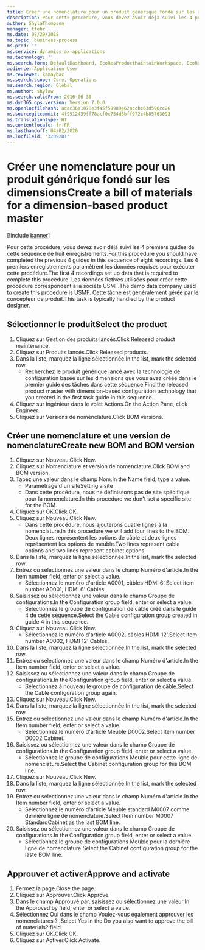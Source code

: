 ```yaml
---
title: Créer une nomenclature pour un produit générique fondé sur les dimensions
description: Pour cette procédure, vous devez avoir déjà suivi les 4 premiers guides de cette séquence de huit enregistrements.
author: ShylaThompson
manager: tfehr
ms.date: 08/29/2018
ms.topic: business-process
ms.prod: ''
ms.service: dynamics-ax-applications
ms.technology: ''
ms.search.form: DefaultDashboard, EcoResProductMaintainWorkspace, EcoResProductOpenCasesFormPart, EcoResProductDetailsExtended, BOMConsistOf, BOMTable, InventItemIdLookupSimple, HcmWorkerLookUp
audience: Application User
ms.reviewer: kamaybac
ms.search.scope: Core, Operations
ms.search.region: Global
ms.author: shylaw
ms.search.validFrom: 2016-06-30
ms.dyn365.ops.version: Version 7.0.0
ms.openlocfilehash: acac36a1078e3f45f59989e62accbc63d596cc26
ms.sourcegitcommit: 4f9912439ff78acf0c754d5bff972c4b85763093
ms.translationtype: HT
ms.contentlocale: fr-FR
ms.lasthandoff: 04/02/2020
ms.locfileid: "3209281"
---
```

# <a name="create-a-bill-of-materials-for-a-dimension-based-product-master"></a><span data-ttu-id="a5420-103">Créer une nomenclature pour un produit générique fondé sur les dimensions</span><span class="sxs-lookup"><span data-stu-id="a5420-103">Create a bill of materials for a dimension-based product master</span></span>

[!include [banner](../../includes/banner.md)]

<span data-ttu-id="a5420-104">Pour cette procédure, vous devez avoir déjà suivi les 4 premiers guides de cette séquence de huit enregistrements.</span><span class="sxs-lookup"><span data-stu-id="a5420-104">For this procedure you should have completed the previous 4 guides in this sequence of eight recordings.</span></span> <span data-ttu-id="a5420-105">Les 4 premiers enregistrements paramètrent les données requises pour exécuter cette procédure.</span><span class="sxs-lookup"><span data-stu-id="a5420-105">The first 4 recordings set up data that is required to complete this procedure.</span></span> <span data-ttu-id="a5420-106">Les données fictives utilisées pour créer cette procédure correspondent à la société USMF.</span><span class="sxs-lookup"><span data-stu-id="a5420-106">The demo data company used to create this procedure is USMF.</span></span> <span data-ttu-id="a5420-107">Cette tâche est généralement gérée par le concepteur de produit.</span><span class="sxs-lookup"><span data-stu-id="a5420-107">This task is typically handled by the product designer.</span></span>


## <a name="select-the-product"></a><span data-ttu-id="a5420-108">Sélectionner le produit</span><span class="sxs-lookup"><span data-stu-id="a5420-108">Select the product</span></span>
1. <span data-ttu-id="a5420-109">Cliquez sur Gestion des produits lancés.</span><span class="sxs-lookup"><span data-stu-id="a5420-109">Click Released product maintenance.</span></span>
2. <span data-ttu-id="a5420-110">Cliquez sur Produits lancés.</span><span class="sxs-lookup"><span data-stu-id="a5420-110">Click Released products.</span></span>
3. <span data-ttu-id="a5420-111">Dans la liste, marquez la ligne sélectionnée.</span><span class="sxs-lookup"><span data-stu-id="a5420-111">In the list, mark the selected row.</span></span>
    * <span data-ttu-id="a5420-112">Recherchez le produit générique lancé avec la technologie de configuration basée sur les dimensions que vous avez créée dans le premier guide des tâches dans cette séquence.</span><span class="sxs-lookup"><span data-stu-id="a5420-112">Find the released product master with dimension-based configuration technology that you created in the first task guide in this sequence.</span></span>  
4. <span data-ttu-id="a5420-113">Cliquez sur Ingénieur dans le volet Actions.</span><span class="sxs-lookup"><span data-stu-id="a5420-113">On the Action Pane, click Engineer.</span></span>
5. <span data-ttu-id="a5420-114">Cliquez sur Versions de nomenclature.</span><span class="sxs-lookup"><span data-stu-id="a5420-114">Click BOM versions.</span></span>

## <a name="create-new-bom-and-bom-version"></a><span data-ttu-id="a5420-115">Créer une nomenclature et une version de nomenclature</span><span class="sxs-lookup"><span data-stu-id="a5420-115">Create new BOM and BOM version</span></span>
1. <span data-ttu-id="a5420-116">Cliquez sur Nouveau.</span><span class="sxs-lookup"><span data-stu-id="a5420-116">Click New.</span></span>
2. <span data-ttu-id="a5420-117">Cliquez sur Nomenclature et version de nomenclature.</span><span class="sxs-lookup"><span data-stu-id="a5420-117">Click BOM and BOM version.</span></span>
3. <span data-ttu-id="a5420-118">Tapez une valeur dans le champ Nom.</span><span class="sxs-lookup"><span data-stu-id="a5420-118">In the Name field, type a value.</span></span>
    * <span data-ttu-id="a5420-119">Paramétrage d'un site</span><span class="sxs-lookup"><span data-stu-id="a5420-119">Setting a site</span></span>  
    * <span data-ttu-id="a5420-120">Dans cette procédure, nous ne définissons pas de site spécifique pour la nomenclature.</span><span class="sxs-lookup"><span data-stu-id="a5420-120">In this procedure we don't set a specific site for the BOM.</span></span>  
4. <span data-ttu-id="a5420-121">Cliquez sur OK.</span><span class="sxs-lookup"><span data-stu-id="a5420-121">Click OK.</span></span>
5. <span data-ttu-id="a5420-122">Cliquez sur Nouveau.</span><span class="sxs-lookup"><span data-stu-id="a5420-122">Click New.</span></span>
    * <span data-ttu-id="a5420-123">Dans cette procédure, nous ajouterons quatre lignes à la nomenclature.</span><span class="sxs-lookup"><span data-stu-id="a5420-123">In this procedure we will add four lines to the BOM.</span></span> <span data-ttu-id="a5420-124">Deux lignes représentent les options de câble et deux lignes représentent les options de meuble.</span><span class="sxs-lookup"><span data-stu-id="a5420-124">Two lines represent cable options and two lines represent cabinet options.</span></span>  
6. <span data-ttu-id="a5420-125">Dans la liste, marquez la ligne sélectionnée.</span><span class="sxs-lookup"><span data-stu-id="a5420-125">In the list, mark the selected row.</span></span>
7. <span data-ttu-id="a5420-126">Entrez ou sélectionnez une valeur dans le champ Numéro d'article.</span><span class="sxs-lookup"><span data-stu-id="a5420-126">In the Item number field, enter or select a value.</span></span>
    * <span data-ttu-id="a5420-127">Sélectionnez le numéro d'article A0001, câbles HDMI 6'.</span><span class="sxs-lookup"><span data-stu-id="a5420-127">Select item number A0001, HDMI 6' Cables.</span></span>  
8. <span data-ttu-id="a5420-128">Saisissez ou sélectionnez une valeur dans le champ Groupe de configurations.</span><span class="sxs-lookup"><span data-stu-id="a5420-128">In the Configuration group field, enter or select a value.</span></span>
    * <span data-ttu-id="a5420-129">Sélectionnez le groupe de configuration de câble créé dans le guide 4 de cette séquence.</span><span class="sxs-lookup"><span data-stu-id="a5420-129">Select the Cable configuration group created in guide 4 in this sequence.</span></span>  
9. <span data-ttu-id="a5420-130">Cliquez sur Nouveau.</span><span class="sxs-lookup"><span data-stu-id="a5420-130">Click New.</span></span>
    * <span data-ttu-id="a5420-131">Sélectionnez le numéro d'article A0002, câbles HDMI 12'.</span><span class="sxs-lookup"><span data-stu-id="a5420-131">Select item number A0002, HDMI 12' Cables.</span></span>  
10. <span data-ttu-id="a5420-132">Dans la liste, marquez la ligne sélectionnée.</span><span class="sxs-lookup"><span data-stu-id="a5420-132">In the list, mark the selected row.</span></span>
11. <span data-ttu-id="a5420-133">Entrez ou sélectionnez une valeur dans le champ Numéro d'article.</span><span class="sxs-lookup"><span data-stu-id="a5420-133">In the Item number field, enter or select a value.</span></span>
12. <span data-ttu-id="a5420-134">Saisissez ou sélectionnez une valeur dans le champ Groupe de configurations.</span><span class="sxs-lookup"><span data-stu-id="a5420-134">In the Configuration group field, enter or select a value.</span></span>
    * <span data-ttu-id="a5420-135">Sélectionnez à nouveau le groupe de configuration de câble.</span><span class="sxs-lookup"><span data-stu-id="a5420-135">Select the Cable configuration group again.</span></span>  
13. <span data-ttu-id="a5420-136">Cliquez sur Nouveau.</span><span class="sxs-lookup"><span data-stu-id="a5420-136">Click New.</span></span>
14. <span data-ttu-id="a5420-137">Dans la liste, marquez la ligne sélectionnée.</span><span class="sxs-lookup"><span data-stu-id="a5420-137">In the list, mark the selected row.</span></span>
15. <span data-ttu-id="a5420-138">Entrez ou sélectionnez une valeur dans le champ Numéro d'article.</span><span class="sxs-lookup"><span data-stu-id="a5420-138">In the Item number field, enter or select a value.</span></span>
    * <span data-ttu-id="a5420-139">Sélectionnez le numéro d'article Meuble D0002.</span><span class="sxs-lookup"><span data-stu-id="a5420-139">Select item number D0002 Cabinet.</span></span>  
16. <span data-ttu-id="a5420-140">Saisissez ou sélectionnez une valeur dans le champ Groupe de configurations.</span><span class="sxs-lookup"><span data-stu-id="a5420-140">In the Configuration group field, enter or select a value.</span></span>
    * <span data-ttu-id="a5420-141">Sélectionnez le groupe de configurations Meuble pour cette ligne de nomenclature.</span><span class="sxs-lookup"><span data-stu-id="a5420-141">Select the Cabinet configuration group for this BOM line.</span></span>  
17. <span data-ttu-id="a5420-142">Cliquez sur Nouveau.</span><span class="sxs-lookup"><span data-stu-id="a5420-142">Click New.</span></span>
18. <span data-ttu-id="a5420-143">Dans la liste, marquez la ligne sélectionnée.</span><span class="sxs-lookup"><span data-stu-id="a5420-143">In the list, mark the selected row.</span></span>
19. <span data-ttu-id="a5420-144">Entrez ou sélectionnez une valeur dans le champ Numéro d'article.</span><span class="sxs-lookup"><span data-stu-id="a5420-144">In the Item number field, enter or select a value.</span></span>
    * <span data-ttu-id="a5420-145">Sélectionnez le numéro d'article Meuble standard M0007 comme dernière ligne de nomenclature.</span><span class="sxs-lookup"><span data-stu-id="a5420-145">Select Item number M0007 StandardCabinet as the last BOM line.</span></span>  
20. <span data-ttu-id="a5420-146">Saisissez ou sélectionnez une valeur dans le champ Groupe de configurations.</span><span class="sxs-lookup"><span data-stu-id="a5420-146">In the Configuration group field, enter or select a value.</span></span>
    * <span data-ttu-id="a5420-147">Sélectionnez le groupe de configurations Meuble pour la dernière ligne de nomenclature.</span><span class="sxs-lookup"><span data-stu-id="a5420-147">Select the Cabinet configuration group for the laste BOM line.</span></span>  

## <a name="approve-and-activate"></a><span data-ttu-id="a5420-148">Approuver et activer</span><span class="sxs-lookup"><span data-stu-id="a5420-148">Approve and activate</span></span>
1. <span data-ttu-id="a5420-149">Fermez la page.</span><span class="sxs-lookup"><span data-stu-id="a5420-149">Close the page.</span></span>
2. <span data-ttu-id="a5420-150">Cliquez sur Approuver.</span><span class="sxs-lookup"><span data-stu-id="a5420-150">Click Approve.</span></span>
3. <span data-ttu-id="a5420-151">Dans le champ Approuvé par, saisissez ou sélectionnez une valeur.</span><span class="sxs-lookup"><span data-stu-id="a5420-151">In the Approved by field, enter or select a value.</span></span>
4. <span data-ttu-id="a5420-152">Sélectionnez Oui dans le champ Voulez-vous également approuver les nomenclatures ? .</span><span class="sxs-lookup"><span data-stu-id="a5420-152">Select Yes in the Do you also want to approve the bill of materials? field.</span></span>
5. <span data-ttu-id="a5420-153">Cliquez sur OK.</span><span class="sxs-lookup"><span data-stu-id="a5420-153">Click OK.</span></span>
6. <span data-ttu-id="a5420-154">Cliquez sur Activer.</span><span class="sxs-lookup"><span data-stu-id="a5420-154">Click Activate.</span></span>

